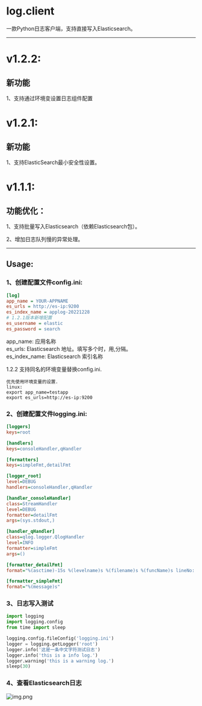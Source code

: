 # log.client

一款Python日志客户端，支持直接写入Elasticsearch。

* * * 
# v1.2.2:

## 新功能

1、支持通过环境变设置日志组件配置

# v1.2.1:

## 新功能

1、支持ElasticSearch最小安全性设置。


# v1.1.1:
## 功能优化：

1、支持批量写入Elasticsearch（依赖Elasticsearch包）。

2、增加日志队列慢的异常处理。

* * *
## Usage:
### 1、创建配置文件config.ini:
```ini
[log]
app_name = YOUR-APPNAME
es_urls = http://es-ip:9200
es_index_name = applog-20221228
# 1.2.1版本新增配置
es_username = elastic
es_password = search
```
app_name: 应用名称  
es_urls: Elasticsearch 地址。填写多个时，用,分隔。  
es_index_name: Elasticsearch 索引名称  

1.2.2 支持同名的环境变量替换config.ini. 

```
优先使用环境变量的设置.
linux:
export app_name=testapp
export es_urls=http://es-ip:9200
```

### 2、创建配置文件logging.ini:

```ini
[loggers]
keys=root

[handlers]
keys=consoleHandler,qHandler

[formatters]
keys=simpleFmt,detailFmt

[logger_root]
level=DEBUG
handlers=consoleHandler,qHandler

[handler_consoleHandler]
class=StreamHandler
level=DEBUG
formatter=detailFmt
args=(sys.stdout,)

[handler_qHandler]
class=qlog.logger.QlogHandler
level=INFO
formatter=simpleFmt
args=()

[formatter_detailFmt]
format="%(asctime)-15s %(levelname)s %(filename)s %(funcName)s lineNo: %(lineno)d details: %(message)s"

[formatter_simpleFmt]
format="%(message)s"
```

### 3、日志写入测试

```python
import logging
import logging.config
from time import sleep

logging.config.fileConfig('logging.ini')
logger = logging.getLogger('root')
logger.info('这是一条中文字符测试日志')
logger.info('this is a info log.')
logger.warning('this is a warning log.')
sleep(30)
```

### 4、查看Elasticsearch日志

![img.png](img.png)